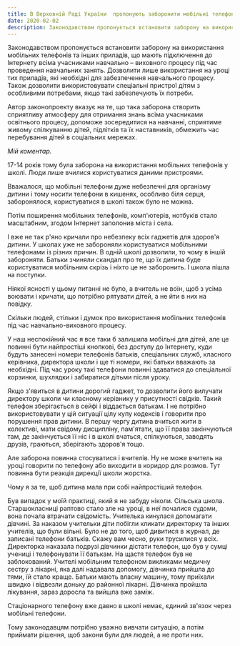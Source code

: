 ```yaml
---
title: В Верховній Раді України  пропонують заборонити мобільні телефони в школі
date: 2020-02-02
description: Законодавством пропонується встановити заборону на використання мобільних телефонів та інших приладів, що мають підключення до Інтернету всіма учасниками навчально – виховного процесу під час проведення навчальних занять 
---
```


Законодавством пропонується встановити заборону на використання мобільних телефонів та інших приладів, що мають підключення до Інтернету всіма учасниками навчально – виховного процесу під час проведення навчальних занять. Дозволити лише використання на уроці тих приладів, які необхідні для забезпечення навчального процесу.  Також дозволити використовувати спеціальні пристрої дітям з особливими потребами, якщо такі забезпечують їх потреби.

Автор законопроекту вказує на те, що така заборона створить сприятливу атмосферу для отримання знань всіма учасниками освітнього процесу, допоможе зосередитися на навчанні, сприятиме живому спілкуванню дітей, підлітків та їх наставників, обмежить час перебування дітей в соціальних мережах.

*Мій коментар.*

17-14 років тому була заборона на використання мобільних телефонів у школі. Люди лише вчилися користуватися даними пристроями.
 
Вважалося, що мобільні телефони дуже небезпечні для організму дитини і тому носити телефони в кишенях, особливо біля серця, заборонялося, користуватися в школі також було не можна.

Потім поширення мобільних телефонів, комп'ютерів, нотбуків стало масштабним, згодом Інтернет заполонив міста і села. 

І вже не так р'яно кричали про небезпеку всіх гаджетів для здоров'я дитини. У школах уже не забороняли користуватися мобільними телефонами із різних причин. В одній школі дозволили, то чому в іншій забороняти. Батьки зчиняли скандал про те, що їх дитина буде користуватися мобільним скрізь і ніхто це не заборонить. І школа пішла на поступки.

Ніякої ясності у цьому питанні не було, а вчитель не воїн, щоб з усіма воювати і кричати, що потрібно рятувати дітей, а не йти в них на повідку.

Скільки людей, стільки і думок про використання мобільних телефонів під час навчально-виховного процесу.
 
У наш неспокійний час я все таки б залишила мобільні для дітей, але це повинні бути найпростіші кнопкові, без доступу до Інтернету, куди будуть занесені номери телефонів батьків, спеціальних служб, класного керівника, директора школи і ще ті номери, які батьки вважають за необхідні.
Під час уроку такі телефони повинні здаватися до спеціальної корзинки, шухлядки і забиратися дітьми після уроку.

Якщо з'явиться в дитини дорогий гаджет, то дозволити його вилучати директору школи чи класному керівнику у присутності свідків. Такий телефон зберігається в сейфі і віддається батькам. І не потрібно використовувати у цій ситуації цілу купу кодексів і говорити про порушення прав дитини. В першу чергу дитина вчиться жити в колективі, мати свідому дисципліну,  пам'ятати, що її права закінчуються там, де закінчується її ніс і в школі вчаться, спілкуються, заводять друзів, граються, зберігають здоров'я тощо.

Але заборона повинна стосуватися і вчителів. Ну не може вчитель на уроці говорити по телефону або виходити в коридор для розмов. Тут повинна бути реакція дирекції школи жорстка.

Чому я за те, щоб дитина мала при собі найпростіший телефон.

Був випадок у моїй практиці, який я не забуду ніколи. Сільська школа. Старшокласниці раптово стало зле на уроці, в неї почалися судоми, вона почала втрачати свідомість. Учителька кинулася допомагати дівчині. За наказом учительки діти побігли кликати директорку та інших учителів, що були вільні. Було не до того, щоб дивитися в журнал, де записані телефони батьків. Скажу вам чесно, руки трусилися у всіх.  Директорка наказала подрузі дівчинки дістати телефон, що був у сумці учениці і телефонувати її батькам. На щастя телефон був не заблокований. Учителі мобільним телефоном викликами медичну сестру з лікарні, яка далі надавала допомогу, дівчинка прийшла до тями, їй стало краще. Батьки мають власну машину, тому приїхали швидко і відвезли доньку до районної лікарні. Дівчинка пройшла лікування, зараз доросла та вийшла вже заміж. 

Стаціонарного телефону вже давно в школі немає, єдиний зв'язок через мобільні телефони.

Тому законодавцям потрібно уважно вивчати ситуацію, а потім приймати рішення, щоб закони були для людей, а не проти них.
